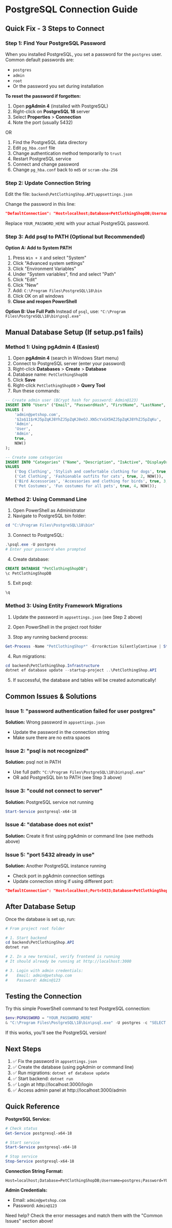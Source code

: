 # PostgreSQL Connection Guide

## Quick Fix - 3 Steps to Connect

### Step 1: Find Your PostgreSQL Password

When you installed PostgreSQL, you set a password for the `postgres` user. Common default passwords are:
- `postgres`
- `admin`  
- `root`
- Or the password you set during installation

**To reset the password if forgotten:**

1. Open **pgAdmin 4** (installed with PostgreSQL)
2. Right-click on **PostgreSQL 18** server
3. Select **Properties** > **Connection**
4. Note the port (usually 5432)

OR

1. Find the PostgreSQL data directory
2. Edit `pg_hba.conf` file
3. Change authentication method temporarily to `trust`
4. Restart PostgreSQL service
5. Connect and change password
6. Change `pg_hba.conf` back to `md5` or `scram-sha-256`

### Step 2: Update Connection String

Edit the file: `backend\PetClothingShop.API\appsettings.json`

Change the password in this line:
```json
"DefaultConnection": "Host=localhost;Database=PetClothingShopDB;Username=postgres;Password=YOUR_PASSWORD_HERE"
```

Replace `YOUR_PASSWORD_HERE` with your actual PostgreSQL password.

### Step 3: Add psql to PATH (Optional but Recommended)

**Option A: Add to System PATH**
1. Press `Win + X` and select "System"
2. Click "Advanced system settings"
3. Click "Environment Variables"
4. Under "System variables", find and select "Path"
5. Click "Edit"
6. Click "New"
7. Add: `C:\Program Files\PostgreSQL\18\bin`
8. Click OK on all windows
9. **Close and reopen PowerShell**

**Option B: Use Full Path**
Instead of `psql`, use: `"C:\Program Files\PostgreSQL\18\bin\psql.exe"`

## Manual Database Setup (If setup.ps1 fails)

### Method 1: Using pgAdmin 4 (Easiest)

1. Open **pgAdmin 4** (search in Windows Start menu)
2. Connect to PostgreSQL server (enter your password)
3. Right-click **Databases** > **Create** > **Database**
4. Database name: `PetClothingShopDB`
5. Click **Save**
6. Right-click `PetClothingShopDB` > **Query Tool**
7. Run these commands:

```sql
-- Create admin user (BCrypt hash for password: Admin@123)
INSERT INTO "Users" ("Email", "PasswordHash", "FirstName", "LastName", "Role", "IsActive", "CreatedAt")
VALUES (
    'admin@petshop.com',
    '$2a$11$rKJ5pZqKJ8YhZJ5pZqKJ8eOJ.XN5cYxGX5HZJ5pZqKJ8YhZJ5pZqKu',
    'Admin',
    'User',
    'Admin',
    true,
    NOW()
);

-- Create some categories
INSERT INTO "Categories" ("Name", "Description", "IsActive", "DisplayOrder", "CreatedAt")
VALUES 
    ('Dog Clothing', 'Stylish and comfortable clothing for dogs', true, 1, NOW()),
    ('Cat Clothing', 'Fashionable outfits for cats', true, 2, NOW()),
    ('Bird Accessories', 'Accessories and clothing for birds', true, 3, NOW()),
    ('Pet Costumes', 'Fun costumes for all pets', true, 4, NOW());
```

### Method 2: Using Command Line

1. Open PowerShell as Administrator
2. Navigate to PostgreSQL bin folder:
```powershell
cd "C:\Program Files\PostgreSQL\18\bin"
```

3. Connect to PostgreSQL:
```powershell
.\psql.exe -U postgres
# Enter your password when prompted
```

4. Create database:
```sql
CREATE DATABASE "PetClothingShopDB";
\c PetClothingShopDB
```

5. Exit psql:
```sql
\q
```

### Method 3: Using Entity Framework Migrations

1. Update the password in `appsettings.json` (see Step 2 above)

2. Open PowerShell in the project root folder

3. Stop any running backend process:
```powershell
Get-Process -Name "PetClothingShop*" -ErrorAction SilentlyContinue | Stop-Process -Force
```

4. Run migrations:
```powershell
cd backend\PetClothingShop.Infrastructure
dotnet ef database update --startup-project ..\PetClothingShop.API
```

5. If successful, the database and tables will be created automatically!

## Common Issues & Solutions

### Issue 1: "password authentication failed for user postgres"
**Solution:** Wrong password in `appsettings.json`
- Update the password in the connection string
- Make sure there are no extra spaces

### Issue 2: "psql is not recognized"
**Solution:** psql not in PATH
- Use full path: `"C:\Program Files\PostgreSQL\18\bin\psql.exe"`
- OR add PostgreSQL bin to PATH (see Step 3 above)

### Issue 3: "could not connect to server"
**Solution:** PostgreSQL service not running
```powershell
Start-Service postgresql-x64-18
```

### Issue 4: "database does not exist"
**Solution:** Create it first using pgAdmin or command line (see methods above)

### Issue 5: "port 5432 already in use"
**Solution:** Another PostgreSQL instance running
- Check port in pgAdmin connection settings
- Update connection string if using different port:
```json
"DefaultConnection": "Host=localhost;Port=5433;Database=PetClothingShopDB;Username=postgres;Password=YOUR_PASSWORD"
```

## After Database Setup

Once the database is set up, run:

```powershell
# From project root folder

# 1. Start backend
cd backend\PetClothingShop.API
dotnet run

# 2. In a new terminal, verify frontend is running
# It should already be running at http://localhost:3000

# 3. Login with admin credentials:
#    Email: admin@petshop.com
#    Password: Admin@123
```

## Testing the Connection

Try this simple PowerShell command to test PostgreSQL connection:

```powershell
$env:PGPASSWORD = "YOUR_PASSWORD_HERE"
& "C:\Program Files\PostgreSQL\18\bin\psql.exe" -U postgres -c "SELECT version();"
```

If this works, you'll see the PostgreSQL version!

## Next Steps

1. ✅ Fix the password in `appsettings.json`
2. ✅ Create the database (using pgAdmin or command line)
3. ✅ Run migrations: `dotnet ef database update`
4. ✅ Start backend: `dotnet run`
5. ✅ Login at http://localhost:3000/login
6. ✅ Access admin panel at http://localhost:3000/admin

## Quick Reference

**PostgreSQL Service:**
```powershell
# Check status
Get-Service postgresql-x64-18

# Start service
Start-Service postgresql-x64-18

# Stop service
Stop-Service postgresql-x64-18
```

**Connection String Format:**
```
Host=localhost;Database=PetClothingShopDB;Username=postgres;Password=YOUR_PASSWORD;Port=5432
```

**Admin Credentials:**
- Email: `admin@petshop.com`
- Password: `Admin@123`

Need help? Check the error messages and match them with the "Common Issues" section above!

